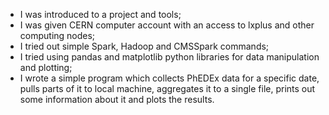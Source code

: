 * I was introduced to a project and tools;
* I was given CERN computer account with an access to lxplus and other computing nodes;
* I tried out simple Spark, Hadoop and CMSSpark commands;
* I tried using pandas and matplotlib python libraries for data manipulation and plotting;
* I wrote a simple program which collects PhEDEx data for a specific date, pulls parts of it to local machine, aggregates it to a single file, prints out some information about it and plots the results.
